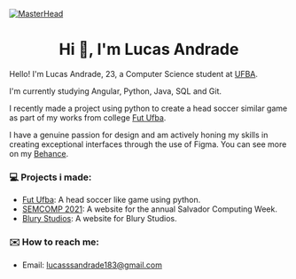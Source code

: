 [![MasterHead](https://i.imgur.com/Ag2xH2J.png)](https://www.behance.net/Lucas_Andrade_Design)
<h1 align="center">Hi 👋, I'm Lucas Andrade</h1>

Hello! I'm Lucas Andrade, 23, a Computer Science student at [UFBA](https://ufba.br/).

I'm currently studying Angular, Python, Java, SQL and Git.

I recently made a project using python to create a head soccer similar game as part of my works from college [Fut Ufba](https://github.com/Erohf/FUT_UFBA).

I have a genuine passion for design and am actively honing my skills in creating exceptional interfaces through the use of Figma. You can see more on my [Behance](https://www.behance.net/Lucas_Andrade_Design).


### 💻 Projects i made:
- [Fut Ufba](https://github.com/Erohf/FUT_UFBA): A head soccer like game using python.
- [SEMCOMP 2021](https://www.behance.net/gallery/188066677/Semcomp-2021-Website-Design): A website for the annual Salvador Computing Week.
- [Blury Studios](https://www.behance.net/gallery/189107843/Blury-Studio-2023-Website-Design): A website for Blury Studios.


### ✉️ How to reach me:
- Email: lucasssandrade183@gmail.com
